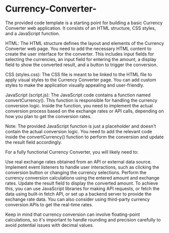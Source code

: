 # Currency-Converter-
The provided code template is a starting point for building a basic Currency Converter web application. It consists of an HTML structure, CSS styles, and a JavaScript function.

HTML: The HTML structure defines the layout and elements of the Currency Converter web page. You need to add the necessary HTML content to create the user interface for the converter. This includes input fields for selecting the currencies, an input field for entering the amount, a display field to show the converted result, and a button to trigger the conversion.

CSS (styles.css): The CSS file is meant to be linked to the HTML file to apply visual styles to the Currency Converter page. You can add custom styles to make the application visually appealing and user-friendly.

JavaScript (script.js): The JavaScript code contains a function named convertCurrency(). This function is responsible for handling the currency conversion logic. Inside the function, you need to implement the actual conversion process based on the exchange rates or API calls, depending on how you plan to get the conversion rates.

Note: The provided JavaScript function is just a placeholder and doesn't contain the actual conversion logic. You need to add the relevant code inside the convertCurrency() function to perform the conversion and update the result field accordingly.

For a fully functional Currency Converter, you will likely need to:

Use real exchange rates obtained from an API or external data source.
Implement event listeners to handle user interactions, such as clicking the conversion button or changing the currency selections.
Perform the currency conversion calculations using the entered amount and exchange rates.
Update the result field to display the converted amount.
To achieve this, you can use JavaScript libraries for making API requests, or fetch the data using built-in fetch API, or set up a backend server to provide the exchange rate data. You can also consider using third-party currency conversion APIs to get the real-time rates.

Keep in mind that currency conversion can involve floating-point calculations, so it's important to handle rounding and precision carefully to avoid potential issues with decimal values. 
